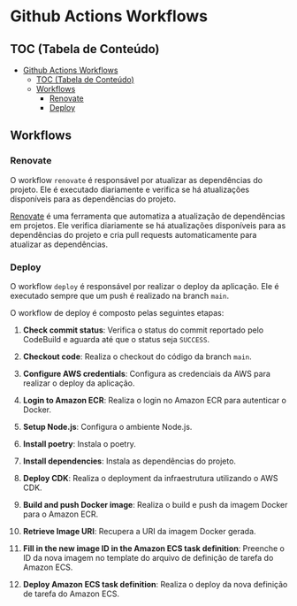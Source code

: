 # Github Actions Workflows

## TOC (Tabela de Conteúdo)

- [Github Actions Workflows](#github-actions-workflows)
  - [TOC (Tabela de Conteúdo)](#toc-tabela-de-conteúdo)
  - [Workflows](#workflows)
    - [Renovate](#renovate)
    - [Deploy](#deploy)

## Workflows

### Renovate

O workflow `renovate` é responsável por atualizar as dependências do projeto. Ele é executado diariamente e verifica se há atualizações disponíveis para as dependências do projeto.

[Renovate](https://docs.renovatebot.com/) é uma ferramenta que automatiza a atualização de dependências em projetos. Ele verifica diariamente se há atualizações disponíveis para as dependências do projeto e cria pull requests automaticamente para atualizar as dependências.

### Deploy

O workflow `deploy` é responsável por realizar o deploy da aplicação. Ele é executado sempre que um push é realizado na branch `main`.

O workflow de deploy é composto pelas seguintes etapas:

1. **Check commit status**: Verifica o status do commit reportado pelo CodeBuild e aguarda até que o status seja `SUCCESS`.

2. **Checkout code**: Realiza o checkout do código da branch `main`.

3. **Configure AWS credentials**: Configura as credenciais da AWS para realizar o deploy da aplicação.

4. **Login to Amazon ECR**: Realiza o login no Amazon ECR para autenticar o Docker.

5. **Setup Node.js**: Configura o ambiente Node.js.

6. **Install poetry**: Instala o poetry.

7. **Install dependencies**: Instala as dependências do projeto.

8. **Deploy CDK**: Realiza o deployment da infraestrutura utilizando o AWS CDK.

9. **Build and push Docker image**: Realiza o build e push da imagem Docker para o Amazon ECR.

10. **Retrieve Image URI**: Recupera a URI da imagem Docker gerada.

11. **Fill in the new image ID in the Amazon ECS task definition**: Preenche o ID da nova imagem no template do arquivo de definição de tarefa do Amazon ECS.

12. **Deploy Amazon ECS task definition**: Realiza o deploy da nova definição de tarefa do Amazon ECS.
